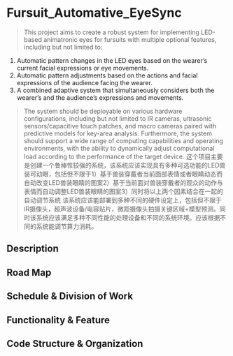 # Fursuit_Automative_EyeSync
>This project aims to create a robust system for implementing LED-based animatronic eyes for fursuits with multiple optional features, including but not limited to:
1. Automatic pattern changes in the LED eyes based on the wearer’s current facial expressions or eye movements.
2. Automatic pattern adjustments based on the actions and facial expressions of the audience facing the wearer.
3. A combined adaptive system that simultaneously considers both the wearer’s and the audience’s expressions and movements.
>The system should be deployable on various hardware configurations, including but not limited to IR cameras, ultrasonic sensors/capacitive touch patches, and macro cameras paired with predictive models for key-area analysis.
>Furthermore, the system should support a wide range of computing capabilities and operating environments, with the ability to dynamically adjust computational load according to the performance of the target device.
>这个项目主要是创建一个鲁棒性较强的系统，该系统应该实现具有多种可选功能的LED兽装可动眼，包括但不限于1）基于兽装穿戴者当前面部表情或者眼睛动态而自动改变LED兽装眼睛的图案2）基于当前面对兽装穿戴者的观众的动作与表情而自动调整LED兽装眼睛的图案3）同时将以上两个因素结合在一起的自动调节系统
该系统应该能部署到多种不同的硬件设定上，包括但不限于IR摄像头，超声波设备/电容贴片，微距摄像头拍摄关键区域+模型预测。同时该系统应该满足多种不同性能的处理设备和不同的系统环境。应该根据不同的系统能调节算力消耗。

## Description

## Road Map

## Schedule & Division of Work

## Functionality & Feature

## Code Structure & Organization
